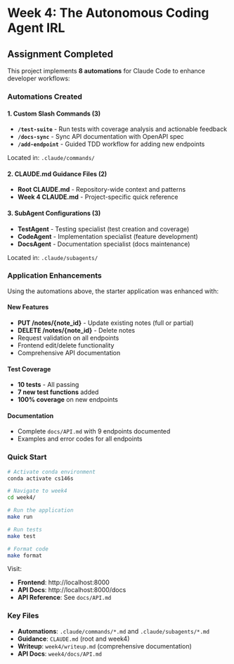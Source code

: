 # Week 4: The Autonomous Coding Agent IRL

## Assignment Completed 

This project implements **8 automations** for Claude Code to enhance developer workflows:

### Automations Created

#### 1. Custom Slash Commands (3)
- **`/test-suite`** - Run tests with coverage analysis and actionable feedback
- **`/docs-sync`** - Sync API documentation with OpenAPI spec
- **`/add-endpoint`** - Guided TDD workflow for adding new endpoints

Located in: `.claude/commands/`

#### 2. CLAUDE.md Guidance Files (2)
- **Root CLAUDE.md** - Repository-wide context and patterns
- **Week 4 CLAUDE.md** - Project-specific quick reference

#### 3. SubAgent Configurations (3)
- **TestAgent** - Testing specialist (test creation and coverage)
- **CodeAgent** - Implementation specialist (feature development)
- **DocsAgent** - Documentation specialist (docs maintenance)

Located in: `.claude/subagents/`

### Application Enhancements

Using the automations above, the starter application was enhanced with:

#### New Features
-  **PUT /notes/{note_id}** - Update existing notes (full or partial)
-  **DELETE /notes/{note_id}** - Delete notes
-  Request validation on all endpoints
-  Frontend edit/delete functionality
-  Comprehensive API documentation

#### Test Coverage
- **10 tests** - All passing
- **7 new test functions** added
- **100% coverage** on new endpoints

#### Documentation
- Complete `docs/API.md` with 9 endpoints documented
- Examples and error codes for all endpoints

### Quick Start

```bash
# Activate conda environment
conda activate cs146s

# Navigate to week4
cd week4/

# Run the application
make run

# Run tests
make test

# Format code
make format
```

Visit:
- **Frontend**: http://localhost:8000
- **API Docs**: http://localhost:8000/docs
- **API Reference**: See `docs/API.md`

### Key Files

- **Automations**: `.claude/commands/*.md` and `.claude/subagents/*.md`
- **Guidance**: `CLAUDE.md` (root and week4)
- **Writeup**: `week4/writeup.md` (comprehensive documentation)
- **API Docs**: `week4/docs/API.md`

